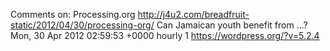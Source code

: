 Comments on: Processing.org http://j4u2.com/breadfruit-static/2012/04/30/processing-org/ Can Jamaican youth benefit from ...? Mon, 30 Apr 2012 02:59:53 +0000  hourly   1  https://wordpress.org/?v=5.2.4